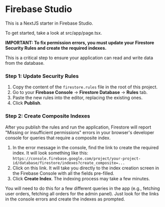 # Firebase Studio

This is a NextJS starter in Firebase Studio.

To get started, take a look at src/app/page.tsx.

**IMPORTANT: To fix permission errors, you must update your Firestore Security Rules and create the required indexes.**

This is a critical step to ensure your application can read and write data from the database.

### Step 1: Update Security Rules

1.  Copy the content of the `firestore.rules` file in the root of this project.
2.  Go to your **Firebase Console** -> **Firestore Database** -> **Rules** tab.
3.  Paste the new rules into the editor, replacing the existing ones.
4.  Click **Publish**.

### Step 2: Create Composite Indexes

After you publish the rules and run the application, Firestore will report "Missing or insufficient permissions" errors in your browser's developer console for queries that require a composite index.

1.  In the error message in the console, find the link to create the required index. It will look something like this: `https://console.firebase.google.com/project/your-project-id/database/firestore/indexes?create_composite=...`
2.  Click on this link. It will take you directly to the index creation screen in the Firebase Console with all the fields pre-filled.
3.  Click **Create Index**. The indexing process may take a few minutes.

You will need to do this for a few different queries in the app (e.g., fetching user orders, fetching all orders for the admin panel). Just look for the links in the console errors and create the indexes as prompted.
